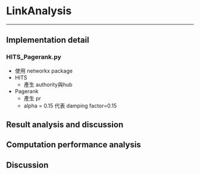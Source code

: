 # LinkAnalysis
---
## Implementation detail 
### HITS_Pagerank.py
* 使用 networkx package
* HITS 
  * 產生 authority與hub
* Pagerank 
  * 產生 pr
  * alpha = 0.15 代表 damping factor=0.15
## Result analysis and discussion 

## Computation performance analysis 

## Discussion
